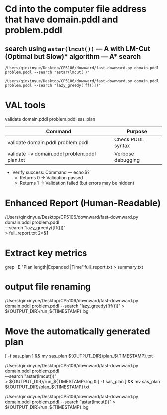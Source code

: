 # Cd into the computer file address that have domain.pddl and problem.pddl 
## search using `astar(lmcut())` —  A with LM-Cut (Optimal but Slow)* algorithm — A* search
`/Users/qinxinyue/Desktop/CP5106/downward/fast-downward.py domain.pddl problem.pddl --search "astar(lmcut())"`

`/Users/qinxinyue/Desktop/CP5106/downward/fast-downward.py domain.pddl problem.pddl --search "lazy_greedy([ff()])"`


# VAL tools
validate domain.pddl problem.pddl sas_plan

| Command | Purpose |
|-----|-----|
| validate domain.pddl problem.pddl   | Check PDDL syntax   |
| validate -v domain.pddl problem.pddl plan.txt   | Verbose debugging   |

* Verify success: Command — echo $? 
    * Returns 0 → Validation passed
    * Returns 1 → Validation failed (but errors may be hidden)
      
# Enhanced Report (Human-Readable)
/Users/qinxinyue/Desktop/CP5106/downward/fast-downward.py \
    domain.pddl problem.pddl \
    --search "lazy_greedy([ff()])" \
    > full_report.txt 2>&1

# Extract key metrics
grep -E "Plan length|Expanded |Time" full_report.txt > summary.txt




# output file renaming
/Users/qinxinyue/Desktop/CP5106/downward/fast-downward.py domain.pddl problem.pddl --search "lazy_greedy([ff()])" > ${OUTPUT_DIR}/run_${TIMESTAMP}.log 
# Move the automatically generated plan
[ -f sas_plan ] && mv sas_plan ${OUTPUT_DIR}/plan_${TIMESTAMP}.txt


/Users/qinxinyue/Desktop/CP5106/downward/fast-downward.py \
    domain.pddl problem.pddl \
    --search "astar(lmcut())" \
    > ${OUTPUT_DIR}/run_${TIMESTAMP}.log & [ -f sas_plan ] && mv sas_plan ${OUTPUT_DIR}/plan_${TIMESTAMP}.txt


/Users/qinxinyue/Desktop/CP5106/downward/fast-downward.py domain.pddl problem.pddl --search "astar(lmcut())" > ${OUTPUT_DIR}/run_${TIMESTAMP}.log 
